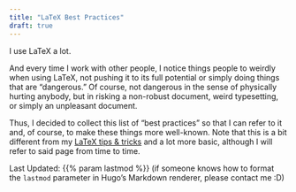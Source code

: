 ```yaml
---
title: "LaTeX Best Practices"
draft: true
---
```


I use LaTeX a lot.

And every time I work with other people, I notice things people to weirdly when using LaTeX, not pushing it to its full potential or simply doing things that are “dangerous.”
Of course, not dangerous in the sense of physically hurting anybody, but in risking a non-robust document, weird typesetting, or simply an unpleasant document.

Thus, I decided to collect this list of “best practices” so that I can refer to it and, of course, to make these things more well-known.
Note that this is a bit different from my [LaTeX tips & tricks](tips-and-tricks) and a lot more basic, although I will refer to said page from time to time.

Last Updated: {{% param lastmod %}} (if someone knows how to format the `lastmod` parameter in Hugo’s Markdown renderer, please contact me :D)
